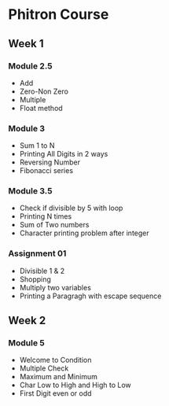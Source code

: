 # Phitron Course

## Week 1

### Module 2.5
- Add
- Zero-Non Zero
- Multiple
- Float method

### Module 3
- Sum 1 to N
- Printing All Digits in 2 ways
- Reversing Number
- Fibonacci series

### Module 3.5
- Check if divisible by 5 with loop
- Printing N times
- Sum of Two numbers
- Character printing problem after integer

### Assignment 01
- Divisible 1 & 2
- Shopping
- Multiply two variables
- Printing a Paragragh with escape sequence

## Week 2

### Module 5
- Welcome to Condition
- Multiple Check
- Maximum and Minimum
- Char Low to High and High to Low
- First Digit even or odd

